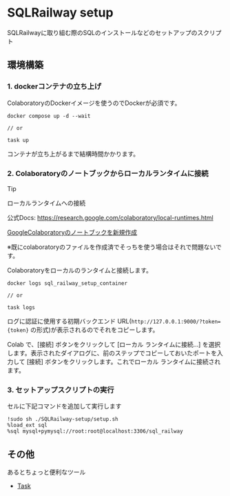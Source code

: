 # SQLRailway setup

SQLRailwayに取り組む際のSQLのインストールなどのセットアップのスクリプト

## 環境構築

### 1. dockerコンテナの立ち上げ

ColaboratoryのDockerイメージを使うのでDockerが必須です。

```shell
docker compose up -d --wait

// or

task up
```

コンテナが立ち上がるまで結構時間かかります。

### 2. Colaboratoryのノートブックからローカルランタイムに接続

> [!TIP]
>
> ローカルランタイムへの接続
>
> 公式Docs: https://research.google.com/colaboratory/local-runtimes.html

[GoogleColaboratoryのノートブックを新規作成](https://colab.research.google.com/?hl=ja#create=true)

※既にcolaboratoryのファイルを作成済でそっちを使う場合はそれで問題ないです。

Colaboratoryをローカルのランタイムと接続します。



```shell
docker logs sql_railway_setup_container

// or

task logs
```

ログに認証に使用する初期バックエンド URL(`http://127.0.0.1:9000/?token={token}` の形式)が表示されるのでそれをコピーします。

Colab で、[接続] ボタンをクリックして [ローカル ランタイムに接続...] を選択します。表示されたダイアログに、前のステップでコピーしておいたポートを入力して [接続] ボタンをクリックします。これでローカル ランタイムに接続されます。

### 3. セットアップスクリプトの実行

セルに下記コマンドを追加して実行します

```shell
!sudo sh ./SQLRailway-setup/setup.sh
%load_ext sql
%sql mysql+pymysql://root:root@localhost:3306/sql_railway
```

## その他

あるとちょっと便利なツール
- [Task](https://taskfile.dev/ja-JP/)
